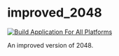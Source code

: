 # improved_2048

[![Build Application For All Platforms](https://github.com/josephnglynn/Improved-2048/actions/workflows/main.yml/badge.svg)](https://github.com/josephnglynn/Improved-2048/actions/workflows/main.yml)

An improved version of 2048.

